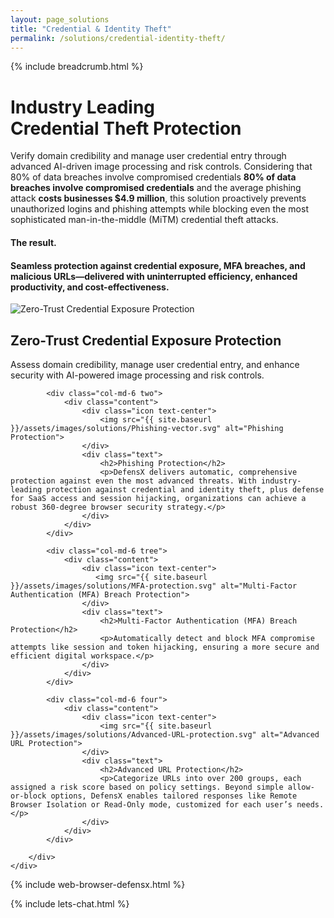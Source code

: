 ```yaml
---
layout: page_solutions
title: "Credential & Identity Theft"
permalink: /solutions/credential-identity-theft/
---
```

<div id="solutions_slider">
    <div class="container">
        <div class="row"> <div class="col-md-12 text-right">{% include breadcrumb.html %}</div></div>
        <div class="row"> <div class="col-md-12 text-left"><h1>Industry Leading<br>Credential Theft Protection</h1></div></div>
        <div class="row mobile"> 
            <div class="col-md-6 leftbox">
                    <div class="content">
                    <p>Verify domain credibility and manage user credential entry through advanced AI-driven image processing and risk controls. Considering that 80% of data breaches involve compromised credentials <strong>80% of data breaches involve compromised credentials</strong> and the average phishing attack <strong>costs businesses $4.9 million</strong>, this solution proactively prevents unauthorized logins and phishing attempts while blocking even the most sophisticated man-in-the-middle (MiTM) credential theft attacks.</p>
                    </div>
            </div>
            <div class="col-md-6 rightbox">
                    <div class="content">
                    <h4 class="blue">The result. </h4>
                    <h4>Seamless protection against credential exposure, MFA breaches, and malicious URLs—delivered with uninterrupted efficiency, enhanced productivity, and cost-effectiveness.</h4>
                    </div>
            </div>
        </div>
    </div>
</div>

<div id="solutions_four_box">
    <div class="container">
        <div class="row">
            <div class="col-md-6 one">
                <div class="content">
                    <div class="icon text-center">
                        <img src="{{ site.baseurl }}/assets/images/solutions/Zero-trust-credential-shield.svg" alt="Zero-Trust Credential Exposure Protection">
                    </div>
                    <div class="text">
                        <h2>Zero-Trust Credential Exposure Protection</h2>
                        <p>Assess domain credibility, manage user credential entry, and enhance security with AI-powered image processing and risk controls.</p>
                    </div>
                </div>
            </div>
            
            <div class="col-md-6 two">
                <div class="content">
                    <div class="icon text-center">
                        <img src="{{ site.baseurl }}/assets/images/solutions/Phishing-vector.svg" alt="Phishing Protection">
                    </div>
                    <div class="text">
                        <h2>Phishing Protection</h2>
                        <p>DefensX delivers automatic, comprehensive protection against even the most advanced threats. With industry-leading protection against credential and identity theft, plus defense for SaaS access and session hijacking, organizations can achieve a robust 360-degree browser security strategy.</p>
                    </div>
                </div>
            </div>
            
            <div class="col-md-6 tree">
                <div class="content">
                    <div class="icon text-center">
                       <img src="{{ site.baseurl }}/assets/images/solutions/MFA-protection.svg" alt="Multi-Factor Authentication (MFA) Breach Protection">
                    </div>
                    <div class="text">
                        <h2>Multi-Factor Authentication (MFA) Breach Protection</h2>
                        <p>Automatically detect and block MFA compromise attempts like session and token hijacking, ensuring a more secure and efficient digital workspace.</p>
                    </div>
                </div>
            </div>
            
            <div class="col-md-6 four">
                <div class="content">
                    <div class="icon text-center">
                        <img src="{{ site.baseurl }}/assets/images/solutions/Advanced-URL-protection.svg" alt="Advanced URL Protection">
                    </div>
                    <div class="text">
                        <h2>Advanced URL Protection</h2>
                        <p>Categorize URLs into over 200 groups, each assigned a risk score based on policy settings. Beyond simple allow-or-block options, DefensX enables tailored responses like Remote Browser Isolation or Read-Only mode, customized for each user’s needs.</p>
                    </div>
                </div>
            </div>
            
        </div>
    </div>    
</div>

{% include web-browser-defensx.html %}

{% include lets-chat.html %}